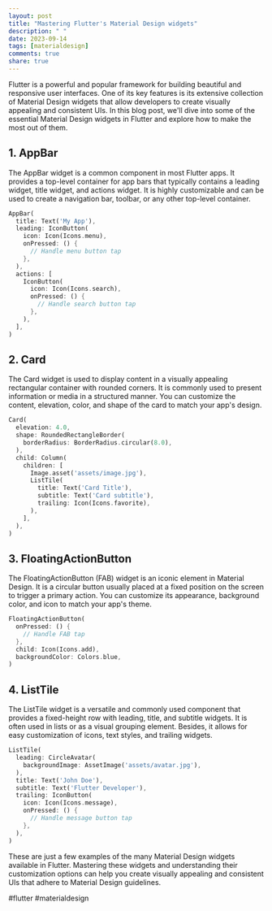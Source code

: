 ```yaml
---
layout: post
title: "Mastering Flutter's Material Design widgets"
description: " "
date: 2023-09-14
tags: [materialdesign]
comments: true
share: true
---
```


Flutter is a powerful and popular framework for building beautiful and responsive user interfaces. One of its key features is its extensive collection of Material Design widgets that allow developers to create visually appealing and consistent UIs. In this blog post, we'll dive into some of the essential Material Design widgets in Flutter and explore how to make the most out of them.

## 1. AppBar
The AppBar widget is a common component in most Flutter apps. It provides a top-level container for app bars that typically contains a leading widget, title widget, and actions widget. It is highly customizable and can be used to create a navigation bar, toolbar, or any other top-level container.

```dart
AppBar(
  title: Text('My App'),
  leading: IconButton(
    icon: Icon(Icons.menu),
    onPressed: () {
      // Handle menu button tap
    },
  ),
  actions: [
    IconButton(
      icon: Icon(Icons.search),
      onPressed: () {
        // Handle search button tap
      },
    ),
  ],
)
```

## 2. Card
The Card widget is used to display content in a visually appealing rectangular container with rounded corners. It is commonly used to present information or media in a structured manner. You can customize the content, elevation, color, and shape of the card to match your app's design.

```dart
Card(
  elevation: 4.0,
  shape: RoundedRectangleBorder(
    borderRadius: BorderRadius.circular(8.0),
  ),
  child: Column(
    children: [
      Image.asset('assets/image.jpg'),
      ListTile(
        title: Text('Card Title'),
        subtitle: Text('Card subtitle'),
        trailing: Icon(Icons.favorite),
      ),
    ],
  ),
)
```

## 3. FloatingActionButton
The FloatingActionButton (FAB) widget is an iconic element in Material Design. It is a circular button usually placed at a fixed position on the screen to trigger a primary action. You can customize its appearance, background color, and icon to match your app's theme.

```dart
FloatingActionButton(
  onPressed: () {
    // Handle FAB tap
  },
  child: Icon(Icons.add),
  backgroundColor: Colors.blue,
)
```

## 4. ListTile
The ListTile widget is a versatile and commonly used component that provides a fixed-height row with leading, title, and subtitle widgets. It is often used in lists or as a visual grouping element. Besides, it allows for easy customization of icons, text styles, and trailing widgets.

```dart
ListTile(
  leading: CircleAvatar(
    backgroundImage: AssetImage('assets/avatar.jpg'),
  ),
  title: Text('John Doe'),
  subtitle: Text('Flutter Developer'),
  trailing: IconButton(
    icon: Icon(Icons.message),
    onPressed: () {
      // Handle message button tap
    },
  ),
)
```

These are just a few examples of the many Material Design widgets available in Flutter. Mastering these widgets and understanding their customization options can help you create visually appealing and consistent UIs that adhere to Material Design guidelines.

#flutter #materialdesign